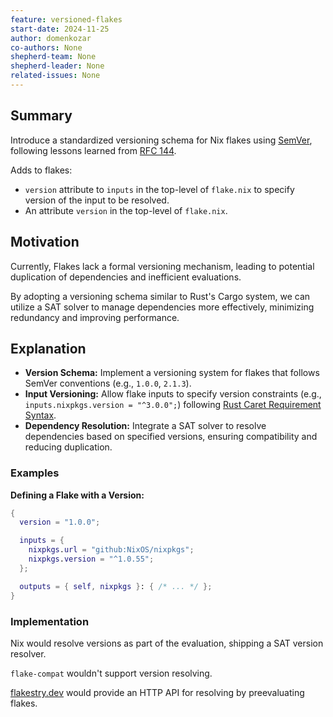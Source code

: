 ```yaml
---
feature: versioned-flakes
start-date: 2024-11-25
author: domenkozar
co-authors: None
shepherd-team: None
shepherd-leader: None
related-issues: None
---
```

## Summary

Introduce a standardized versioning schema for Nix flakes using [SemVer](https://semver.org/),
following lessons learned from [RFC 144](https://github.com/NixOS/rfcs/pull/144/files).

Adds to flakes:

- `version` attribute to `inputs` in the top-level of `flake.nix` to specify version of the input to be resolved.
- An attribute `version` in the top-level of `flake.nix`.

## Motivation

Currently, Flakes lack a formal versioning mechanism, leading to potential duplication of dependencies and inefficient evaluations.

By adopting a versioning schema similar to Rust's Cargo system, we can utilize a SAT solver to manage dependencies more effectively, minimizing redundancy and improving performance.

## Explanation

- **Version Schema:** Implement a versioning system for flakes that follows SemVer conventions (e.g., `1.0.0`, `2.1.3`).
- **Input Versioning:** Allow flake inputs to specify version constraints (e.g., `inputs.nixpkgs.version = "^3.0.0";`) following [Rust Caret Requirement Syntax]([https://doc.rust-lang.org/cargo/reference/specifying-dependencies.html#version-requirement-syntax](https://doc.rust-lang.org/cargo/reference/specifying-dependencies.html#caret-requirements)).
- **Dependency Resolution:** Integrate a SAT solver to resolve dependencies based on specified versions, ensuring compatibility and reducing duplication.

### Examples

**Defining a Flake with a Version:**

```nix
{
  version = "1.0.0";

  inputs = {
    nixpkgs.url = "github:NixOS/nixpkgs";
    nixpkgs.version = "^1.0.55";
  };

  outputs = { self, nixpkgs }: { /* ... */ };
}
```

### Implementation

Nix would resolve versions as part of the evaluation, shipping a SAT version resolver.

`flake-compat` wouldn't support version resolving.

[flakestry.dev](https://github.com/flakestry/flakestry.dev) would provide an HTTP API for resolving by preevaluating flakes.
